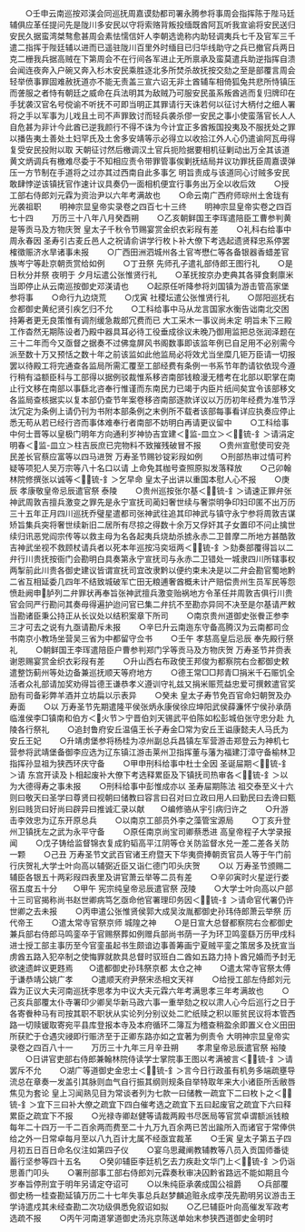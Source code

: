 <!-- { "loadSidebar": true } -->
　　○壬申云南巡按邓渼会同巡抚周嘉谟劾都司署永腾参将事周会指挥陈于陛马廷辅俱应革任提问先是陇川多安民以守将索赂背叛投缅既酋阿瓦听我宣谕将安民送归安民久据蛮湾桀骜愈甚周会素怯懦信奸人李朝选诡称内助轻调夷兵七千及官军三千遣二指挥于陛廷辅以进而已遥驻陇川百里外时缅目已归华线助守之兵已撤官兵两日克二栅我兵据高贼在下第周会不在行间各军进止无所禀承及蛮莫遣兵助逆指挥自溃会闻连夜奔入户碗又奔入杉木安民乘胜逐北多所焚杀故抚按交劾之至是部覆言周会轻举偾事罪固难赦抚道亦不能无责盖三宣六诏无非土酋辅车相倚狐兔共悲所恃镇压而詟服之者恃有朝廷之威命在兵法明其为敌贼乃可服安民虽系叛酋逃而复归牌印在手犹袭汉官名号傥谕不听抚不可即当明正其罪请行天诛若何以征讨大柄付之细人署将之手以军事为儿戏且土司不声罪致讨而轻兵袭杀僇一安民之事小使蛮落官长人人自危甚为非计今此酋已逆我颜行不得不诛为今计宜正多酋叛国投夷及不服抚处之罪以播告夷土善处土妇罕氏及土舍多安靖等示必得立以收拾江外人心仍遣谕阿瓦毋得复受安民投附以取  天朝征讨然后檄调汉土官兵扼险据要相机征剿动出万全其该道黄文炳调兵有檄难尽委于不知相应责令带罪管事俟剿抚结局并议功罪抚臣周嘉谟弹压一方节制在手道将之过亦其过西南自此多事乞  明旨责成与该道同心讨贼多安民敢肆悖逆该镇抚官作速计议具奏仍一面相机便宜行事务出万全以收后效
　　○授工部右侍郎刘元霖为资治尹以六年考满故也
　　○命云南广西府师琮州土舍珑有光袭祖职
　　明神宗显皇帝实录卷之四百七十三终
　　明神宗显皇帝实卷之四百七十四
　　万历三十八年八月癸酉朔
　　○乙亥朝鲜国王李珲遣陪臣工曹参判黄是等贡马及方物庆贺  皇太子千秋令节赐宴赏金织衣彩叚有差
　　○礼科右给事中周永春因  圣寿引古麦丘邑人之祝请俞讲学行枚卜补大僚下考选起遗贤释忠系停罢榷徵赈济水旱诸事未报
　　○广西田洲泗城州各土官岑懋仁等各备银器香蜡差官族岑宁等赴京朝贡赏给如例
　　○丁丑祭  先师孔子遣礼部侍郎王图行礼
　　○是日秋分并祭  夜明于  夕月坛遣公张惟贤行礼
　　○革抚按京办吏典其各驿食剩廪米当即停止从云南巡按御史邓渼请也
　　○起原任听降参将刘国镇为游击管高家堡参将事
　　○命行九边烧荒
　　○戊寅  社稷坛遣公张惟贤行礼
　　○郧阳巡抚右佥都御史黄纪贤引疾乞归不允
　　○工科给事中马从龙言国家水衡告诎南北交困持筹者更无良策惟有调剂缓急裁郎冗费而已  大工采木一事议尚未定  明旨未下三殿工作杳然无期陈设者乃殿中器具耳必待工役垂成徐议未晚乃御用监把总张润泽题在三十二年而今又亟督之据奏不过佛龛屏风书阁数事即该监年例已自足用不必别需今派至数十万又预恬之数十年之前该监如此他监局必将效尤当坐糜几钜万臣请一切报罢以待殿工将完通查各监局所需汇覆至工部经费有条例一书系节年酌请钦依现今遵行稍有溢额臣科与工部得以据例驳裁惟系移咨南部钱粮漫无稽考在北部以职掌在南止行文移在南部以事繇北咨奉行惟谨而东南民力已竭于内臣片纸间矣宜令该部移文各监局查核据实以复本部仍查节年案卷移咨南部逐款详议以万历初年经费为准节浮汰冗定为条例上请仍刊为书附本部条例之末例所不载者该部每事看详应执奏应停止悉无苟从若已经行咨而事体难奉行者南部不妨明白再请更议留中
　　○工科给事中何士晋等以皇极门明年方向通利岁神协吉宜建＜监-皿立＞＜锍-釒＞请涓定明春＜监-皿立＞柱吉辰庶已完物料不致摧残破冒不报
　　○贵州宣慰使司安尧民差长官蔡应富等以四马进贺  万寿圣节赐钞锭彩叚如例
　　○刑部热审过情可矜疑等项犯人吴万宗等八十名口以请  上命免其枷号查照原拟发落释放
　　○己卯翰林院修撰张以诚等＜锍-釒＞乞早命  皇太子出讲以重国本慰人心不报
　　○庚辰  孝康敬皇帝忌辰遣官祭  泰陵
　　○贵州巡按张尔基＜锍-釒＞请速正罪弁张神武周敦吉擅兵激变之罪先是永宁宣抚司蔺妇奢世续与奢崇明争印妇印匿不出万历三十五年正月四川巡抚乔璧星遣都司张神武往追其印神武与镇守永宁参将周敦吉谋矫旨集兵突将奢世续新旧二居所有尽掠之得数十余万又俘奸其子女置印不问止擒世续归讯恶党阎宗传等以救主母为名各起夷兵烧劫杀掳永赤二卫普摩二所地方甚酷敦吉神武坐视不救顾杖请兵者以死本年巡按冯奕垣两＜锍-釒＞劾奏部覆得旨以二弁行川贵抚按衙门会勘明白具奏第永宁宣抚司与永赤二卫错处一城隶四川所辖事权两掣前此川贵各御史建议皆谓宣抚司宜改隶黔以便约束未决是以二弁会勘官蜀地黔二省互相延委几四年不结致城破军亡田无粮逋奢酋概未计产赔偿贵州生员军民等怨愤赴阙申胪列二弁罪状再奉旨张神武擅兵激变贻祸地方令革任并周敦吉俱行川贵官会同严行勘问其奏毋得遍护迨问官已集二弁抗不至勘亦异同不决至是尔基请严敕当勘诸臣秉公持正从长议处以结积案章下所司
　　○南京贵州道御史张餋正参李三才可去之说有九亟请勘斥未报
　　○辛巳升云南迤东守备高腾汉为云南都司佥书南京小教场坐营吴三省为中都留守佥书
　　○壬午  孝慈高皇后忌辰  奉先殿行祭礼
　　○朝鲜国王李珲遣陪臣户曹参判郑门孚等贡马及方物庆贺  万寿圣节并赍表谢恩赐宴赏金织衣彩叚有差
　　○升山西右布政使王邦俊为都察院右佥都御史敕遣整饬蓟州等处边备兼巡抚顺天等府地方
　　○德王常□□邦青□捐米千石赈饥全活者众礼部请加奖劝得旨德王谦恭孝义遵训守礼兹又捐米赈荒益忠爱可撰敕遣官奖励有司备彩弊羊酒并立坊扁以示表异
　　○癸未  皇太子寿节免百官命妇朝贺及办寿面
　　○以  万寿圣节先期遣隆平侯张炳永康侯徐应坤阳武侯薛濂怀宁侯孙承荫临淮侯李□镇南和伯方＜火节＞宁晋伯刘天锡武平伯陈如松彭城伯张守忠分赴  九陵各行祭礼
　　○追封鲁府安丘温僖王长子寿金□常为安丘王谥康懿夫人马氏为安丘王妃
　　○升靖虏堡参将杨桂为凉州副总兵昌镇左军营游击郑登云为神机七营参将武靖堡备御李应选为辽东镇江游击莱州卫指挥董与藩为福建汀漳守备榆林卫指挥孙显祖为狭西环庆守备
　　○甲申刑科给事中杜士全因  圣诞屇期＜锍-釒＞请  东宫开读及卜相起废补大僚下考选释累臣及下镇抚司热审各＜锍-釒＞以为大德得寿之事未报
　　○刑科给事中彭惟成亦以  圣寿屇期陈法  祖交泰至义十六则曰敬天曰圣学曰尊贤曰视朝曰储教曰容言曰召对曰立政曰用人曰勤民曰去谗曰甄别曰贱货曰好尚曰辟异曰推诚汇录以献　　○编修骆从宇引病归许之
　　○升游击李效忠为辽东开原总兵
　　○以南京工部员外李之藻管宝源局
　　○丁亥升登州卫镇抚左之武为永平守备
　　○原任南京尚宝司卿蔡悉进  高皇帝程子大学录报闻
　　○戊子铸给监督锦衣复成豹韬高平江阴等仓关防监督水兑一差二差各关防一颗
　　○己丑  万寿圣节文武百官诸王府暨天下华夷赍捧朝贡官员人等于午门前行庆贺礼大学士叶向高以辅弼近臣又诣仁德门叩头庆贺
　　○以  万寿圣节颁赐二辅臣各银五十两彩叚四表里及讲官萧云举等二员有差
　　○辛卯寅时火星逆行娄宿五度五十分　　○甲午  宪宗纯皇帝忌辰遣官祭  茂陵
　　○大学士叶向高以户部十三司官揭称尚书赵世卿病笃乞亟命他官署理印务因＜锍-釒＞请命官代署仍许世卿之去未报
　　○丙申遣公张惟贤侯郭大成吴汝胤都御史孙玮侍郎萧云举祭  历代帝王
　　○遣太常寺官祭京师  城隍之神
　　○是日宣大总督都察院右佥都御史兼兵部右侍郎马鸣銮卒于官赐祭葬如例赠兵部尚书荫一子为环卫鸣銮繇万历甲戌科进士授工部主事历至今官銮虽起书生颇谙边事善筹画宁夏贼平銮之策居多及抚宣当虏酋五路入犯卒制之使悔罪就款具总督时驭班白二酋如五路力持卜酋兄婚而予封无欲速遗衅议更韪焉　　○遣都御史孙玮祭京都  太仓之神
　　○遣太常寺官祭太傅于谦恭靖公姚广孝
　　○遣顺天府尹祭宋丞相文天祥
　　○给授工部左侍郎刘元霖为正议大夫河南巡抚李思孝为中议大夫元霖六年考满思孝三年考满故也
　　○己亥兵部覆太仆寺署印少卿吴华新马政六事一重举劾之权以肃人心今后巡行之日于各寄餋种马有司按其职不职状从实论列分别议处二贮纸赎之积以赈贫民议将本管西路一切赎锾取寄宛平县库登报本寺及本府循环二簿互为稽查稍盈余即置义仓义田田所获贮于仓遇灾祲即行赈济至于正卿东路亦如之宜著为例责令
大明神宗显皇帝实录卷之四百八十一
　　万历三十九年三月辛丑朔
　　孝肃皇帝忌辰遣官祭  裕陵
　　○日讲官吏部右侍郎兼翰林院侍读学士掌院事王图以考满被言＜锍-釒＞请罢斥不允
　　○湖广等道御史金忠士＜锍-釒＞言今日行政虽有机务多端疏壅导流总在章奏一发盖引其脉则血气自行振其纲则规条自举特取年来大小诸臣所舌敝唇焦见为套论  皇上习闻熟见目为常谈者列为七款一曰储教一疏宜下二曰枚卜之＜锍-釒＞宜下三曰补大僚之疏宜下四白催考选之疏宜下五曰起废官之疏宜下六曰释累臣之疏宜下不报
　　○光禄寺卿赵健等请裁两殿书尽医局等官赏卓谓额派钱粮每年二十四万一千二百余两而费至二十九万九百余两已苦出踰所入而诸官于常俸供给之外一日常卓每月至以八九百计尢属不经亟宜裁革
　　○壬寅  皇太子第五子四月初五日百日命名仪注如第四子仪
　　○宴乌思藏阐教辅教等八员入贡国师番徒蓄行坚参等四十五名
　　○癸卯辅臣李廷机乞去力疾赴文华门上＜锍-釒＞仍诣思善门叩头
　　○署刑部事工部右侍郎刘元霖奏秋审决囚黔省路远不能如期且今岁奉旨停刑宜于明年另请定夺诏可
　　○以朱纯臣承袭成国公祖爵　　○兵部覆御史杨一桂查勘延镇万历二十七年失事总兵赵梦麟追赃永成李茂先勘明另议游击王学诗遣戍其未经查勘二次功级俱悉免叙诏如拟
　　○乙巳辅臣叶向高催发军政考选疏不报
　　○丙午河南道掌道御史汤兆京陈送单始末参狭西道御史金明时
